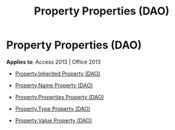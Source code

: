 ﻿---
title: Property Properties (DAO)
TOCTitle: Properties
ms:assetid: c9357822-65c2-4938-820f-bf35b277df5c
ms:mtpsurl: https://msdn.microsoft.com/library/Dn161366(v=office.15)
ms:contentKeyID: 52074332
ms.date: 09/18/2015
mtps_version: v=office.15
---

# Property Properties (DAO)


**Applies to**: Access 2013 | Office 2013



  - [Property.Inherited Property (DAO)](property-inherited-property-dao.md)

  - [Property.Name Property (DAO)](property-name-property-dao.md)

  - [Property.Properties Property (DAO)](property-properties-property-dao.md)

  - [Property.Type Property (DAO)](property-type-property-dao.md)

  - [Property.Value Property (DAO)](property-value-property-dao.md)

